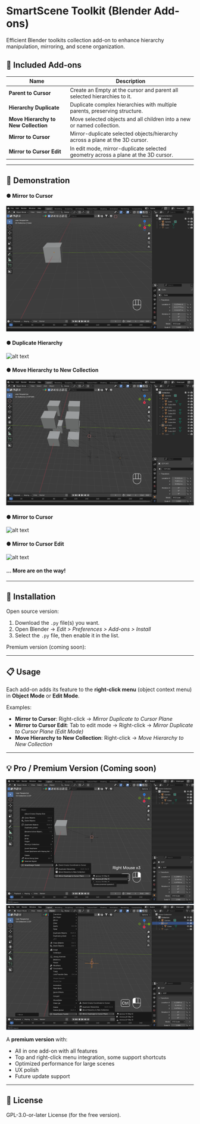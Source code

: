 # SmartScene Toolkit (Blender Add-ons)

Efficient Blender toolkits collection add-on to enhance hierarchy manipulation, mirroring, and scene organization.

## 🧩 Included Add-ons

| Name | Description |
|------|-------------|
| **Parent to Cursor** | Create an Empty at the cursor and parent all selected hierarchies to it. |
| **Hierarchy Duplicate** | Duplicate complex hierarchies with multiple parents, preserving structure. |
| **Move Hierarchy to New Collection** | Move selected objects and all children into a new or named collection. |
| **Mirror to Cursor** | Mirror-duplicate selected objects/hierarchy across a plane at the 3D cursor. |
| **Mirror to Cursor Edit** | In edit mode, mirror-duplicate selected geometry across a plane at the 3D cursor.|

---

## 🎥 Demonstration

#### ● Mirror to Cursor
![alt text](assets/parent_to_cursor.gif)

#### ● Duplicate Hierarchy
![alt text](assets/duplicate_hierarchies.gif)

#### ● Move Hierarchy to New Collection
![alt text](assets/move_hierarchies_new_collection.gif)

#### ● Mirror to Cursor
![alt text](assets/mirror_cursor.gif)

#### ● Mirror to Cursor Edit
![alt text](assets/mirror_cursor_edit.gif)

#### ... More are on the way!

---

## 🔧 Installation

Open source version:
1. Download the `.py` file(s) you want.
2. Open Blender → *Edit > Preferences > Add-ons > Install*
3. Select the `.py` file, then enable it in the list.

Premium version (coming soon):

---

## 📋 Usage

Each add-on adds its feature to the **right-click menu** (object context menu) in **Object Mode** or **Edit Mode**.

Examples:
- **Mirror to Cursor**: Right-click → *Mirror Duplicate to Cursor Plane*
- **Mirror to Cursor Edit**: Tab to edit mode → Right-click → *Mirror Duplicate to Cursor Plane (Edit Mode)*
- **Move Hierarchy to New Collection**: Right-click → *Move Hierarchy to New Collection*

---

## 💡 Pro / Premium Version (Coming soon)

![alt text](assets/image.png)
![alt text](assets/image2.png)

A **premium version** with:
- All in one add-on with all features
- Top and right-click menu integration, some support shortcuts
- Optimized performance for large scenes
- UX polish
- Future update support

---

## 📜 License

GPL-3.0-or-later License (for the free version).


